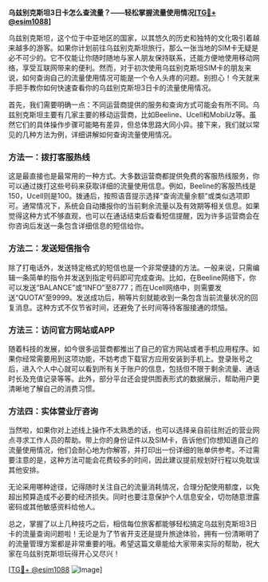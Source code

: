 **乌兹别克斯坦3日卡怎么查流量？——轻松掌握流量使用情况[[TG💪+ @esim1088](https://t.me/s/esim1088)]**

乌兹别克斯坦，这个位于中亚地区的国家，以其悠久的历史和独特的文化吸引着越来越多的游客。如果你计划前往乌兹别克斯坦旅行，那么一张当地的SIM卡无疑是必不可少的。它不仅能让你随时随地与家人朋友保持联系，还能方便地使用移动网络，享受互联网带来的便利。然而，对于初次使用乌兹别克斯坦SIM卡的朋友来说，如何查询自己的流量使用情况可能是一个令人头疼的问题。别担心！今天就来手把手教你如何快速查看你的乌兹别克斯坦3日卡的流量使用情况。

首先，我们需要明确一点：不同运营商提供的服务和查询方式可能会有所不同。乌兹别克斯坦主要有几家主要的移动运营商，比如Beeline、Ucell和MobiUz等。虽然它们的具体操作步骤可能略有差异，但总体思路大同小异。接下来，我们就以常见的几种方法为例，详细讲解如何查询流量使用情况。

### 方法一：拨打客服热线

这是最直接也是最常用的一种方式。大多数运营商都提供免费的客服热线服务，你可以通过拨打这些号码来获取详细的流量使用信息。例如，Beeline的客服热线是150，Ucell则是100。拨通后，按照语音提示选择“查询流量余额”或类似选项即可。通常情况下，系统会自动播报你的当前剩余流量以及有效期等相关信息。如果觉得这种方式不够直观，也可以在通话结束后查看短信提醒，因为许多运营商会在你咨询后发送一条包含详细信息的短信给你。

### 方法二：发送短信指令

除了打电话外，发送特定格式的短信也是一个非常便捷的方法。一般来说，只需编辑一条简单的指令并发送到指定号码即可完成查询。比如，在Beeline网络下，你可以发送“BALANCE”或“INFO”至8777；而在Ucell网络中，则需要发送“QUOTA”至9999。发送成功后，稍等片刻就能收到一条包含当前流量状况的回复消息。这种方式不仅节省时间，还避免了长时间等待客服接通的烦恼。

### 方法三：访问官方网站或APP

随着科技的发展，如今很多运营商都推出了自己的官方网站或者手机应用程序。如果你经常需要用到这项功能，不妨考虑下载官方应用安装到手机上。登录账号之后，进入个人中心就可以看到所有关于账户的信息，包括但不限于剩余流量、通话时长及充值记录等等。此外，部分平台还会提供图表形式的数据展示，帮助用户更清晰地了解自己的消费习惯。

### 方法四：实体营业厅咨询

当然啦，如果你对上述线上操作不太熟悉的话，也可以选择亲自前往附近的营业网点寻求工作人员的帮助。带上你的身份证件以及SIM卡，告诉他们你想知道自己的流量使用情况，他们会耐心地为你解答，并打印出一份详细的账单供参考。不过需要注意的是，这种方法可能会花费较多的时间，因此建议提前规划好行程以免耽误其他安排。

无论采用哪种途径，记得随时关注自己的流量消耗情况，合理分配使用额度，以免超出预算造成不必要的经济损失。同时也要注意保护个人信息安全，切勿随意泄露密码或其他敏感资料给他人。

总之，掌握了以上几种技巧之后，相信每位旅客都能够轻松搞定乌兹别克斯坦3日卡的流量查询问题啦！无论是为了节省开支还是提升旅途体验，拥有一份清晰明了的流量管理方案都是非常重要的哦。希望这篇文章能给大家带来实际的帮助，祝大家在乌兹别克斯坦玩得开心又尽兴！

[[TG💪+ @esim1088](https://t.me/s/esim1088) ![Image](https://i.postimg.cc/4NQfJmqS/Snipaste-2025-05-13-00-14-12.png)]